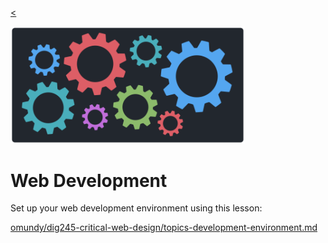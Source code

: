 <!-- paginate: true -->

[<](../README.md)

<img width="375" src="../assets/img/banner/banner-web-development.png">

# Web Development

Set up your web development environment using this lesson:

[omundy/dig245-critical-web-design/topics-development-environment.md](https://github.com/omundy/dig245-critical-web-design/blob/main/topics-development-environment.md)
